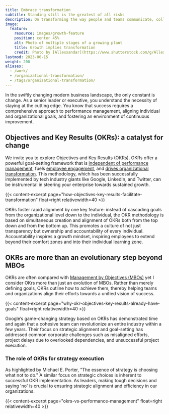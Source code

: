 ```yaml
---
title: Embrace transformation
subtitle: Standing still is the greatest of all risks
description: On transforming the way people and teams communicate, collaborate and measure success in organizations
image:
  feature:
    resource: images/growth-feature
    position: center 45%
    alt: Photo of multiple stages of a growing plant
    title: Growth implies transformation
    credit: Photo by [Allexxandar](https://www.shutterstock.com/g/Allexxandar) on [Shutterstock](https://www.shutterstock.com/image-photo/seedlings-growing-plants-grow-stages-growth-747135766)
lastmod: 2023-06-15
weight: 200
aliases:
  - /work/
  - /organizational-transformation/
  - /tags/organizational-transformation/
---
```


In the swiftly changing modern business landscape, the only constant is change. As a senior leader or executive, you understand the necessity of staying at the cutting edge. You know that success requires a comprehensive approach to performance management, aligning individual and organizational goals, and fostering an environment of continuous improvement.

## Objectives and Key Results (OKRs): a catalyst for change

We invite you to explore Objectives and Key Results (OKRs). OKRs offer a powerful goal-setting framework that is [independent of performance management](./okrs-vs-performance-management/), fuels [employee engagement](./why-okr-objectives-key-results-already-have-goals/), and [drives organizational transformation](./how-objectives-key-results-facilitate-transformation/). This methodology, which has been successfully implemented by tech industry giants like Google, LinkedIn, and Twitter, can be instrumental in steering your enterprise towards sustained growth.

{{< content-excerpt page="how-objectives-key-results-facilitate-transformation" float=right relativewidth=40 >}}

OKRs foster rapid alignment by one key feature: instead of cascading goals from the organizational level down to the individual, the OKR methodology is based on simultaneous creation and alignment of OKRs both from the top down and from the bottom up. This promotes a culture of not just transparency but ownership and accountability of every individual. Accountability inspires a growth mindset, inspiring employees to extend beyond their comfort zones and into their individual learning zone.

## OKRs are more than an evolutionary step beyond MBOs

OKRs are often compared with [Management by Objectives (MBOs)](https://www.investopedia.com/terms/m/management-by-objectives.asp) yet I consider OKrs more than just an evolution of MBOs. Rather than merely defining goals, OKRs outline how to achieve them, thereby helping teams and organizations align their efforts towards a unified vision of success.

{{< content-excerpt page="why-okr-objectives-key-results-already-have-goals" float=right relativewidth=40 >}}

Google’s game-changing strategy based on OKRs has demonstrated time and again that a cohesive team can revolutionize an entire industry within a few years. Their focus on strategic alignment and goal-setting has addressed common corporate challenges such as misaligned efforts, project delays due to overlooked dependencies, and unsuccessful project execution.

### The role of OKRs for strategy execution

As highlighted by Michael E. Porter, "The essence of strategy is choosing what not to do." A similar focus on strategic choices is inherent to successful OKR implementation. As leaders, making tough decisions and saying 'no' is crucial to ensuring strategic alignment and efficiency in our organizations.

{{< content-excerpt page="okrs-vs-performance-management" float=right relativewidth=40 >}}

